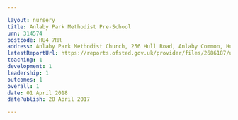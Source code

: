 ```yaml
---

layout: nursery
title: Anlaby Park Methodist Pre-School
urn: 314574
postcode: HU4 7RR
address: Anlaby Park Methodist Church, 256 Hull Road, Anlaby Common, Hull, North Humberside, HU4 7RR
latestReportUrl: https://reports.ofsted.gov.uk/provider/files/2686187/urn/314574.pdf
teaching: 1
development: 1
leadership: 1
outcomes: 1
overall: 1
date: 01 April 2018 
datePublish: 28 April 2017

---
```


